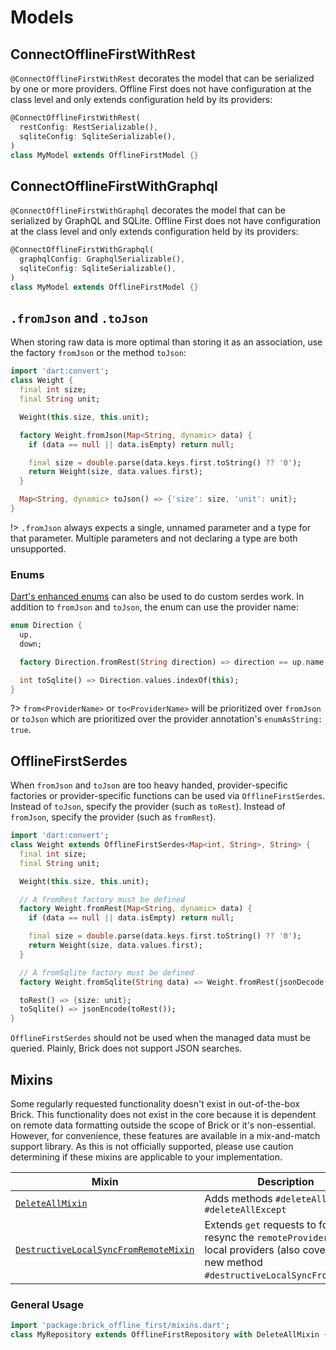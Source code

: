 # Models

## ConnectOfflineFirstWithRest

`@ConnectOfflineFirstWithRest` decorates the model that can be serialized by one or more providers. Offline First does not have configuration at the class level and only extends configuration held by its providers:

```dart
@ConnectOfflineFirstWithRest(
  restConfig: RestSerializable(),
  sqliteConfig: SqliteSerializable(),
)
class MyModel extends OfflineFirstModel {}
```

## ConnectOfflineFirstWithGraphql

`@ConnectOfflineFirstWithGraphql` decorates the model that can be serialized by GraphQL and SQLite. Offline First does not have configuration at the class level and only extends configuration held by its providers:

```dart
@ConnectOfflineFirstWithGraphql(
  graphqlConfig: GraphqlSerializable(),
  sqliteConfig: SqliteSerializable(),
)
class MyModel extends OfflineFirstModel {}
```

## `.fromJson` and `.toJson`

When storing raw data is more optimal than storing it as an association, use the factory `fromJson` or the method `toJson`:

```dart
import 'dart:convert';
class Weight {
  final int size;
  final String unit;

  Weight(this.size, this.unit);

  factory Weight.fromJson(Map<String, dynamic> data) {
    if (data == null || data.isEmpty) return null;

    final size = double.parse(data.keys.first.toString() ?? '0');
    return Weight(size, data.values.first);
  }

  Map<String, dynamic> toJson() => {'size': size, 'unit': unit};
}
```

!> `.fromJson` always expects a single, unnamed parameter and a type for that parameter. Multiple parameters and not declaring a type are both unsupported.

### Enums

[Dart's enhanced enums](https://medium.com/dartlang/dart-2-17-b216bfc80c5d) can also be used to do custom serdes work. In addition to `fromJson` and `toJson`, the enum can use the provider name:

```dart
enum Direction {
  up,
  down;

  factory Direction.fromRest(String direction) => direction == up.name ? up : down;

  int toSqlite() => Direction.values.indexOf(this);
}
```

?> `from<ProviderName>` or `to<ProviderName>` will be prioritized over `fromJson` or `toJson` which are prioritized over the provider annotation's `enumAsString: true`.

## OfflineFirstSerdes

When `fromJson` and `toJson` are too heavy handed, provider-specific factories or provider-specific functions can be used via `OfflineFirstSerdes`. Instead of `toJson`, specify the provider (such as `toRest`). Instead of `fromJson`, specify the provider (such as `fromRest`).

```dart
import 'dart:convert';
class Weight extends OfflineFirstSerdes<Map<int, String>, String> {
  final int size;
  final String unit;

  Weight(this.size, this.unit);

  // A fromRest factory must be defined
  factory Weight.fromRest(Map<String, dynamic> data) {
    if (data == null || data.isEmpty) return null;

    final size = double.parse(data.keys.first.toString() ?? '0');
    return Weight(size, data.values.first);
  }

  // A fromSqlite factory must be defined
  factory Weight.fromSqlite(String data) => Weight.fromRest(jsonDecode(data));

  toRest() => {size: unit};
  toSqlite() => jsonEncode(toRest());
}
```

`OfflineFirstSerdes` should not be used when the managed data must be queried. Plainly, Brick does not support JSON searches.

## Mixins

Some regularly requested functionality doesn't exist in out-of-the-box Brick. This functionality does not exist in the core because it is dependent on remote data formatting outside the scope of Brick or it's non-essential. However, for convenience, these features are available in a mix-and-match support library. As this is not officially supported, please use caution determining if these mixins are applicable to your implementation.

| Mixin                                                                                             | Description                                                                                                                                       |
| ------------------------------------------------------------------------------------------------- | ------------------------------------------------------------------------------------------------------------------------------------------------- |
| [`DeleteAllMixin`](lib/mixins/delete_all_mixin.dart)                                              | Adds methods `#deleteAll` and `#deleteAllExcept`                                                                                                  |
| [`DestructiveLocalSyncFromRemoteMixin`](lib/mixins/destructive_local_sync_from_remote_mixin.dart) | Extends `get` requests to force resync the `remoteProvider` to the local providers (also covered by new method `#destructiveLocalSyncFromRemote`) |

### General Usage

```dart
import 'package:brick_offline_first/mixins.dart';
class MyRepository extends OfflineFirstRepository with DeleteAllMixin {}
```
